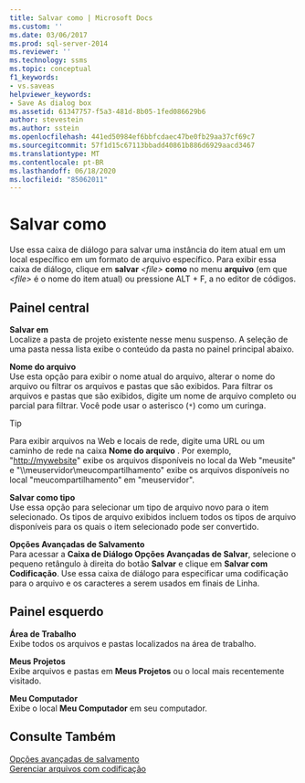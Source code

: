 ```yaml
---
title: Salvar como | Microsoft Docs
ms.custom: ''
ms.date: 03/06/2017
ms.prod: sql-server-2014
ms.reviewer: ''
ms.technology: ssms
ms.topic: conceptual
f1_keywords:
- vs.saveas
helpviewer_keywords:
- Save As dialog box
ms.assetid: 61347757-f5a3-481d-8b05-1fed086629b6
author: stevestein
ms.author: sstein
ms.openlocfilehash: 441ed50984ef6bbfcdaec47be0fb29aa37cf69c7
ms.sourcegitcommit: 57f1d15c67113bbadd40861b886d6929aacd3467
ms.translationtype: MT
ms.contentlocale: pt-BR
ms.lasthandoff: 06/18/2020
ms.locfileid: "85062011"
---
```

# <a name="save-as"></a>Salvar como
  Use essa caixa de diálogo para salvar uma instância do item atual em um local específico em um formato de arquivo específico. Para exibir essa caixa de diálogo, clique em **salvar** *\<file>* **como** no menu **arquivo** (em que *\<file>* é o nome do item atual) ou pressione ALT + F, a no editor de códigos.  
  
## <a name="central-panel"></a>Painel central  
 **Salvar em**  
 Localize a pasta de projeto existente nesse menu suspenso. A seleção de uma pasta nessa lista exibe o conteúdo da pasta no painel principal abaixo.  
  
 **Nome do arquivo**  
 Use esta opção para exibir o nome atual do arquivo, alterar o nome do arquivo ou filtrar os arquivos e pastas que são exibidos. Para filtrar os arquivos e pastas que são exibidos, digite um nome de arquivo completo ou parcial para filtrar. Você pode usar o asterisco (`*`) como um curinga.  
  
> [!TIP]
>  Para exibir arquivos na Web e locais de rede, digite uma URL ou um caminho de rede na caixa **Nome do arquivo** . Por exemplo, "<http://mywebsite>" exibe os arquivos disponíveis no local da Web "meusite" e "\\\meuservidor\meucompartilhamento" exibe os arquivos disponíveis no local "meucompartilhamento" em "meuservidor".  
  
 **Salvar como tipo**  
 Use essa opção para selecionar um tipo de arquivo novo para o item selecionado. Os tipos de arquivo exibidos incluem todos os tipos de arquivo disponíveis para os quais o item selecionado pode ser convertido.  
  
 **Opções Avançadas de Salvamento**  
 Para acessar a **Caixa de Diálogo Opções Avançadas de Salvar**, selecione o pequeno retângulo à direita do botão **Salvar** e clique em **Salvar com Codificação**. Use essa caixa de diálogo para especificar uma codificação para o arquivo e os caracteres a serem usados em finais de Linha.  
  
## <a name="left-panel"></a>Painel esquerdo  
 **Área de Trabalho**  
 Exibe todos os arquivos e pastas localizados na área de trabalho.  
  
 **Meus Projetos**  
 Exibe arquivos e pastas em **Meus Projetos** ou o local mais recentemente visitado.  
  
 **Meu Computador**  
 Exibe o local **Meu Computador** em seu computador.  
  
## <a name="see-also"></a>Consulte Também  
 [Opções avançadas de salvamento](advanced-save-options.md)   
 [Gerenciar arquivos com codificação](../solution/manage-files-with-encoding.md)  
  
  

